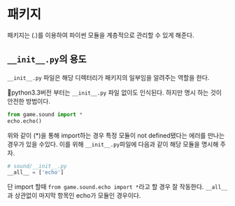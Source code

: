 # 패키지

패키지는 (.)를 이용하여 파이썬 모듈을 계층적으로 관리할 수 있게 해준다.



## `__init__.py`의 용도

`__init__.py` 파일은 해당 디렉터리가 패키지의 일부임을 알려주는 역할을 한다.

:pushpin:python3.3버전 부터는 `__init__.py` 파일 없이도 인식된다. 하지만 명시 하는 것이 안전한 방법이다.



```python
from game.sound import *
echo.echo()
```

위와 같이 (*)을 통해 import하는 경우 특정 모듈이 not defined됐다는 에러를 만나는 경우가 있을 수있다. 이를 위해 `__init__.py`파일에 다음과 같이 해당 모듈을 명시해 주자.

```python
# sound/__init__.py
__all__ = ['echo']
```

단 import 할때 `from game.sound.echo import *`라고 할 경우 잘 작동한다. `__all__`과 상관없이 마지막 항목인 echo가 모듈인 경우이다.